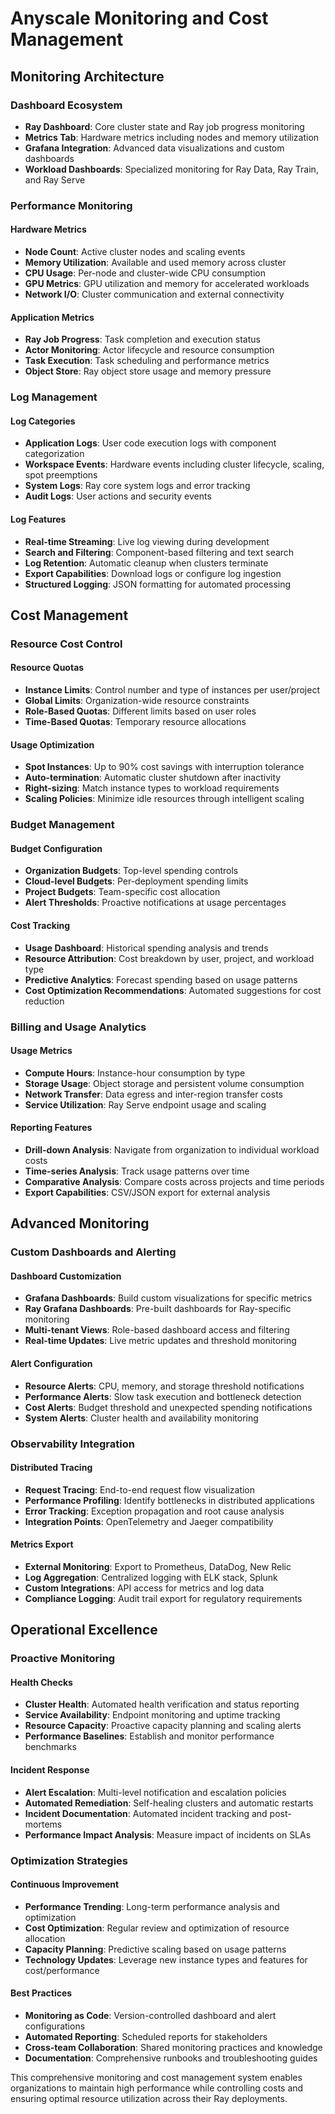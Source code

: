 # Anyscale Monitoring and Cost Management

## Monitoring Architecture

### Dashboard Ecosystem
- **Ray Dashboard**: Core cluster state and Ray job progress monitoring
- **Metrics Tab**: Hardware metrics including nodes and memory utilization
- **Grafana Integration**: Advanced data visualizations and custom dashboards
- **Workload Dashboards**: Specialized monitoring for Ray Data, Ray Train, and Ray Serve

### Performance Monitoring

#### Hardware Metrics
- **Node Count**: Active cluster nodes and scaling events
- **Memory Utilization**: Available and used memory across cluster
- **CPU Usage**: Per-node and cluster-wide CPU consumption
- **GPU Metrics**: GPU utilization and memory for accelerated workloads
- **Network I/O**: Cluster communication and external connectivity

#### Application Metrics
- **Ray Job Progress**: Task completion and execution status
- **Actor Monitoring**: Actor lifecycle and resource consumption
- **Task Execution**: Task scheduling and performance metrics
- **Object Store**: Ray object store usage and memory pressure

### Log Management

#### Log Categories
- **Application Logs**: User code execution logs with component categorization
- **Workspace Events**: Hardware events including cluster lifecycle, scaling, spot preemptions
- **System Logs**: Ray core system logs and error tracking
- **Audit Logs**: User actions and security events

#### Log Features
- **Real-time Streaming**: Live log viewing during development
- **Search and Filtering**: Component-based filtering and text search
- **Log Retention**: Automatic cleanup when clusters terminate
- **Export Capabilities**: Download logs or configure log ingestion
- **Structured Logging**: JSON formatting for automated processing

## Cost Management

### Resource Cost Control

#### Resource Quotas
- **Instance Limits**: Control number and type of instances per user/project
- **Global Limits**: Organization-wide resource constraints
- **Role-Based Quotas**: Different limits based on user roles
- **Time-Based Quotas**: Temporary resource allocations

#### Usage Optimization
- **Spot Instances**: Up to 90% cost savings with interruption tolerance
- **Auto-termination**: Automatic cluster shutdown after inactivity
- **Right-sizing**: Match instance types to workload requirements
- **Scaling Policies**: Minimize idle resources through intelligent scaling

### Budget Management

#### Budget Configuration
- **Organization Budgets**: Top-level spending controls
- **Cloud-level Budgets**: Per-deployment spending limits
- **Project Budgets**: Team-specific cost allocation
- **Alert Thresholds**: Proactive notifications at usage percentages

#### Cost Tracking
- **Usage Dashboard**: Historical spending analysis and trends
- **Resource Attribution**: Cost breakdown by user, project, and workload type
- **Predictive Analytics**: Forecast spending based on usage patterns
- **Cost Optimization Recommendations**: Automated suggestions for cost reduction

### Billing and Usage Analytics

#### Usage Metrics
- **Compute Hours**: Instance-hour consumption by type
- **Storage Usage**: Object storage and persistent volume consumption
- **Network Transfer**: Data egress and inter-region transfer costs
- **Service Utilization**: Ray Serve endpoint usage and scaling

#### Reporting Features
- **Drill-down Analysis**: Navigate from organization to individual workload costs
- **Time-series Analysis**: Track usage patterns over time
- **Comparative Analysis**: Compare costs across projects and time periods
- **Export Capabilities**: CSV/JSON export for external analysis

## Advanced Monitoring

### Custom Dashboards and Alerting

#### Dashboard Customization
- **Grafana Dashboards**: Build custom visualizations for specific metrics
- **Ray Grafana Dashboards**: Pre-built dashboards for Ray-specific monitoring
- **Multi-tenant Views**: Role-based dashboard access and filtering
- **Real-time Updates**: Live metric updates and threshold monitoring

#### Alert Configuration
- **Resource Alerts**: CPU, memory, and storage threshold notifications
- **Performance Alerts**: Slow task execution and bottleneck detection
- **Cost Alerts**: Budget threshold and unexpected spending notifications
- **System Alerts**: Cluster health and availability monitoring

### Observability Integration

#### Distributed Tracing
- **Request Tracing**: End-to-end request flow visualization
- **Performance Profiling**: Identify bottlenecks in distributed applications
- **Error Tracking**: Exception propagation and root cause analysis
- **Integration Points**: OpenTelemetry and Jaeger compatibility

#### Metrics Export
- **External Monitoring**: Export to Prometheus, DataDog, New Relic
- **Log Aggregation**: Centralized logging with ELK stack, Splunk
- **Custom Integrations**: API access for metrics and log data
- **Compliance Logging**: Audit trail export for regulatory requirements

## Operational Excellence

### Proactive Monitoring

#### Health Checks
- **Cluster Health**: Automated health verification and status reporting
- **Service Availability**: Endpoint monitoring and uptime tracking
- **Resource Capacity**: Proactive capacity planning and scaling alerts
- **Performance Baselines**: Establish and monitor performance benchmarks

#### Incident Response
- **Alert Escalation**: Multi-level notification and escalation policies
- **Automated Remediation**: Self-healing clusters and automatic restarts
- **Incident Documentation**: Automated incident tracking and post-mortems
- **Performance Impact Analysis**: Measure impact of incidents on SLAs

### Optimization Strategies

#### Continuous Improvement
- **Performance Trending**: Long-term performance analysis and optimization
- **Cost Optimization**: Regular review and optimization of resource allocation
- **Capacity Planning**: Predictive scaling based on usage patterns
- **Technology Updates**: Leverage new instance types and features for cost/performance

#### Best Practices
- **Monitoring as Code**: Version-controlled dashboard and alert configurations
- **Automated Reporting**: Scheduled reports for stakeholders
- **Cross-team Collaboration**: Shared monitoring practices and knowledge
- **Documentation**: Comprehensive runbooks and troubleshooting guides

This comprehensive monitoring and cost management system enables organizations to maintain high performance while controlling costs and ensuring optimal resource utilization across their Ray deployments.